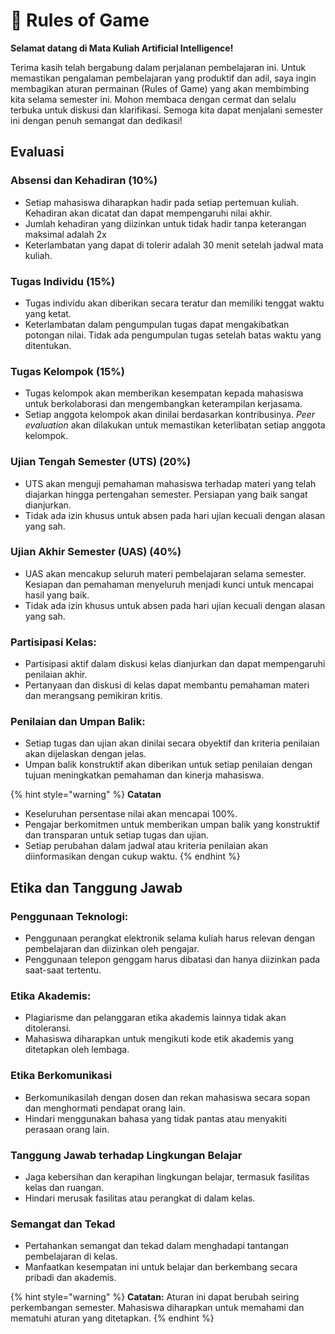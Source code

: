 # 🎲 Rules of Game

**Selamat datang di Mata Kuliah Artificial Intelligence!**

Terima kasih telah bergabung dalam perjalanan pembelajaran ini. Untuk memastikan pengalaman pembelajaran yang produktif dan adil, saya ingin membagikan aturan permainan (Rules of Game) yang akan membimbing kita selama semester ini. Mohon membaca dengan cermat dan selalu terbuka untuk diskusi dan klarifikasi. Semoga kita dapat menjalani semester ini dengan penuh semangat dan dedikasi!

## **Evaluasi**

### **Absensi dan Kehadiran (10%)**

* Setiap mahasiswa diharapkan hadir pada setiap pertemuan kuliah. Kehadiran akan dicatat dan dapat mempengaruhi nilai akhir.
* Jumlah kehadiran yang diizinkan untuk tidak hadir tanpa keterangan maksimal adalah 2x
* Keterlambatan yang dapat di tolerir adalah 30 menit setelah jadwal mata kuliah.

### **Tugas Individu (15%)**

* Tugas individu akan diberikan secara teratur dan memiliki tenggat waktu yang ketat.
* Keterlambatan dalam pengumpulan tugas dapat mengakibatkan potongan nilai. Tidak ada pengumpulan tugas setelah batas waktu yang ditentukan.

### **Tugas Kelompok (15%)**

* Tugas kelompok akan memberikan kesempatan kepada mahasiswa untuk berkolaborasi dan mengembangkan keterampilan kerjasama.
* Setiap anggota kelompok akan dinilai berdasarkan kontribusinya. _Peer evaluation_ akan dilakukan untuk memastikan keterlibatan setiap anggota kelompok.

### **Ujian Tengah Semester (UTS)** (20%)

* UTS akan menguji pemahaman mahasiswa terhadap materi yang telah diajarkan hingga pertengahan semester. Persiapan yang baik sangat dianjurkan.
* Tidak ada izin khusus untuk absen pada hari ujian kecuali dengan alasan yang sah.

### Ujian Akhir Semester (UAS) (40%)

* UAS akan mencakup seluruh materi pembelajaran selama semester. Kesiapan dan pemahaman menyeluruh menjadi kunci untuk mencapai hasil yang baik.
* Tidak ada izin khusus untuk absen pada hari ujian kecuali dengan alasan yang sah.

### **Partisipasi Kelas:**

* Partisipasi aktif dalam diskusi kelas dianjurkan dan dapat mempengaruhi penilaian akhir.
* Pertanyaan dan diskusi di kelas dapat membantu pemahaman materi dan merangsang pemikiran kritis.

### **Penilaian dan Umpan Balik:**

* Setiap tugas dan ujian akan dinilai secara obyektif dan kriteria penilaian akan dijelaskan dengan jelas.
* Umpan balik konstruktif akan diberikan untuk setiap penilaian dengan tujuan meningkatkan pemahaman dan kinerja mahasiswa.

{% hint style="warning" %}
**Catatan**

* Keseluruhan persentase nilai akan mencapai 100%.
* Pengajar berkomitmen untuk memberikan umpan balik yang konstruktif dan transparan untuk setiap tugas dan ujian.
* Setiap perubahan dalam jadwal atau kriteria penilaian akan diinformasikan dengan cukup waktu.
{% endhint %}

## **Etika dan Tanggung Jawab**

### **Penggunaan Teknologi:**

* Penggunaan perangkat elektronik selama kuliah harus relevan dengan pembelajaran dan diizinkan oleh pengajar.
* Penggunaan telepon genggam harus dibatasi dan hanya diizinkan pada saat-saat tertentu.

### **Etika Akademis:**

* Plagiarisme dan pelanggaran etika akademis lainnya tidak akan ditoleransi.
* Mahasiswa diharapkan untuk mengikuti kode etik akademis yang ditetapkan oleh lembaga.

### Etika Berkomunikasi

* Berkomunikasilah dengan dosen dan rekan mahasiswa secara sopan dan menghormati pendapat orang lain.
* Hindari menggunakan bahasa yang tidak pantas atau menyakiti perasaan orang lain.

### Tanggung Jawab terhadap Lingkungan Belajar

* Jaga kebersihan dan kerapihan lingkungan belajar, termasuk fasilitas kelas dan ruangan.
* Hindari merusak fasilitas atau perangkat di dalam kelas.

### Semangat dan Tekad

* Pertahankan semangat dan tekad dalam menghadapi tantangan pembelajaran di kelas.
* Manfaatkan kesempatan ini untuk belajar dan berkembang secara pribadi dan akademis.

{% hint style="warning" %}
**Catatan:** Aturan ini dapat berubah seiring perkembangan semester. Mahasiswa diharapkan untuk memahami dan mematuhi aturan yang ditetapkan.
{% endhint %}

